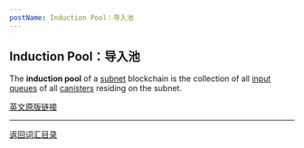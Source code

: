 ```yaml
---
postName: Induction Pool：导入池
---
```

## Induction Pool：导入池

The **induction pool** of a [subnet](../S/subnet) blockchain is the collection of all [input queues](inputqueue) of all [canisters](../C/canisters) residing on the subnet.

[英文原版链接](https://wiki.internetcomputer.org/wiki/Glossary)

---
[返回词汇目录](../glossary)